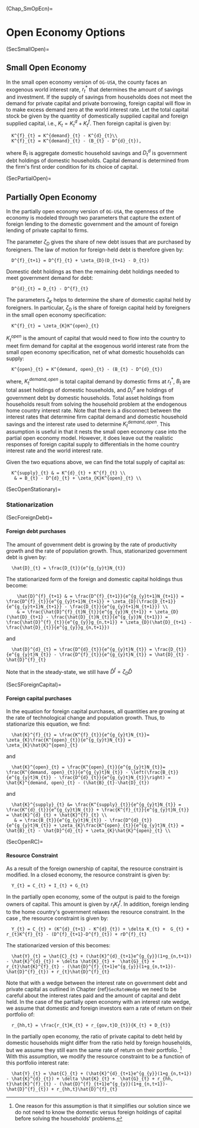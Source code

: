 (Chap_SmOpEcn)=
# Open Economy Options

(SecSmallOpen)=
## Small Open Economy
In the small open economy version of `OG-USA`, the county faces an exogenous world interest rate, $r^{*}_{t}$ that determines the amount of savings and investment.  If the supply of savings from households does not meet the demand for private capital and private borrowing, foreign capital will flow in to make excess demand zero at the world interest rate.  Let the total capital stock be given by the quantity of domestically supplied capital and foreign supplied capital, i.e., $K_{t}= K^{d}_{t}+K^{f}_{t}$.  Then foreign capital is given by:

```{math}
  K^{f}_{t} = K^{demand}_{t} - K^{d}_{t}\\
  K^{f}_{t} = K^{demand}_{t} - (B_{t} - D^{d}_{t}),
```

where $B_{t}$ is aggregate domestic household savings and $D^{d}_{t}$ is government debt holdings of domestic households.  Capital demand is determined from the firm's first order condition for its choice of capital.

(SecPartialOpen)=
## Partially Open Economy

In the partially open economy version of `OG-USA`, the openness of the economy is modeled through two parameters that capture the extent of foreign lending to the domestic government and the amount of foreign lending of private capital to firms.


The parameter $\zeta_{D}$ gives the share of new debt issues that are purchased by foreigners.  The law of motion for foreign-held debt is therefore given by:

```{math}
  D^{f}_{t+1} = D^{f}_{t} + \zeta_{D}(D_{t+1} - D_{t})
```

Domestic debt holdings as then the remaining debt holdings needed to meet government demand for debt:

```{math}
  D^{d}_{t} = D_{t} - D^{f}_{t}
```


The parameters $\zeta_{K}$ helps to determine the share of domestic capital held by foreigners.  In particular, $\zeta_{D}$ is the share of foreign capital held by foreigners in the small open economy specification:

```{math}
  K^{f}_{t} = \zeta_{K}K^{open}_{t}
```

$K^{open}_{t}$ is the amount of capital that would need to flow into the country to meet firm demand for capital at the exogenous world interest rate from the small open economy specification, net of what domestic households can supply:

```{math}
  K^{open}_{t} = K^{demand, open}_{t} - (B_{t} - D^{d}_{t})
```

where, $K^{demand, open}_{t}$ is total capital demand by domestic firms at $r^
{*}_{t}$, $B_{t}$ are total asset holdings of domestic households, and $D^{d}_{t}$ are holdings of government debt by domestic households.  Total asset holdings from households result from solving the household problem at the endogenous home country interest rate.  Note that there is a disconnect between the interest rates that determine firm capital demand and domestic household savings and the interest rate used to determine $K^{demand, open}_{t}$.  This assumption is useful in that it nests the small open economy case into the partial open economy model.  However, it does leave out the realistic responses of foreign capital supply to differentials in the home country interest rate and the world interest rate.

Given the two equations above, we can find the total supply of capital as:

```{math}
  K^{supply}_{t} & = K^{d}_{t} + K^{f}_{t} \\
   & = B_{t} - D^{d}_{t} + \zeta_{K}K^{open}_{t} \\
```

(SecOpenStationary)=
### Stationarization

(SecForeignDebt)=
#### Foreign debt purchases

The amount of government debt is growing by the rate of productivity growth and the rate of population growth.  Thus, stationarized government debt is given by:

```{math}
  \hat{D}_{t} = \frac{D_{t}}{e^{g_{y}t}N_{t}}
```

The stationarized form of the foreign and domestic capital holdings thus become:

```{math}
    \hat{D}^{f}_{t+1} & = \frac{D^{f}_{t+1}}{e^{g_{y}t+1}N_{t+1}} = \frac{D^{f}_{t}}{e^{g_{y}t+1}N_{t+1}} + \zeta_{D}(\frac{D_{t+1}}{e^{g_{y}t+1}N_{t+1}} - \frac{D_{t}}{e^{g_{y}t+1}N_{t+1}}) \\
    & = \frac{\hat{D}^{f}_{t}N_{t}}{e^{g_{y}}N_{t+1}} + \zeta_{D}(\hat{D}_{t+1} - \frac{\hat{D}_{t}N_{t}}{e^{g_{y}}N_{t+1}}) = \frac{\hat{D}^{f}_{t}}{e^{g_{y}}g_{n,t+1}} + \zeta_{D}(\hat{D}_{t+1} - \frac{\hat{D}_{t}}{e^{g_{y}}g_{n,t+1}})
```

and

```{math}
  \hat{D}^{d}_{t} = \frac{D^{d}_{t}}{e^{g_{y}t}N_{t}} = \frac{D_{t}}{e^{g_{y}t}N_{t}} - \frac{D^{f}_{t}}{e^{g_{y}t}N_{t}} = \hat{D}_{t} - \hat{D}^{f}_{t}
```


Note that in the steady-state, we still have $\hat{D}^{f} = \zeta_{D}\hat{D}$

(SecSForeignCapital)=
#### Foreign capital purchases

In the equation for foreign capital purchases, all quantities are growing at the rate of technological change and population growth.  Thus, to stationarize this equation, we find:

```{math}
  \hat{K}^{f}_{t} = \frac{K^{f}_{t}}{e^{g_{y}t}N_{t}}= \zeta_{K}\frac{K^{open}_{t}}{e^{g_{y}t}N_{t}} = \zeta_{K}\hat{K}^{open}_{t}
```

and

```{math}
  \hat{K}^{open}_{t} = \frac{K^{open}_{t}}{e^{g_{y}t}N_{t}}= \frac{K^{demand, open}_{t}}{e^{g_{y}t}N_{t}} - \left(\frac{B_{t}}{e^{g_{y}t}N_{t}} - \frac{D^{d}_{t}}{e^{g_{y}t}N_{t}}\right) = \hat{K}^{demand, open}_{t} - (\hat{B}_{t}-\hat{D}_{t})
```

and

```{math}
  \hat{K}^{supply}_{t} &= \frac{K^{supply}_{t}}{e^{g_{y}t}N_{t}} = \frac{K^{d}_{t}}{e^{g_{y}t}N_{t}} + \frac{K^{f}_{t}}{e^{g_{y}t}N_{t}} = \hat{K}^{d}_{t} + \hat{K}^{f}_{t} \\
   & = \frac{B_{t}}{e^{g_{y}t}N_{t}} - \frac{D^{d}_{t}}{e^{g_{y}t}N_{t}} + \zeta_{K}\frac{K^{open}_{t}}{e^{g_{y}t}N_{t}} = \hat{B}_{t} - \hat{D}^{d}_{t} + \zeta_{K}\hat{K}^{open}_{t} \\
```

(SecOpenRC)=
#### Resource Constraint

As a result of the foreign ownership of capital, the resource constraint is modified.  In a closed economy, the resource constraint is given by:

```{math}
  Y_{t} = C_{t} + I_{t} + G_{t}
```

In the partially open economy, some of the output is paid to the foreign owners of capital.  This amount is given by $r_{t}K^{f}_{t}$.  In addition, foreign lending to the home country's government relaxes the resource constraint.  In the case , the resource constraint is given by:

```{math}
  Y_{t} = C_{t} + (K^{d}_{t+1} - K^{d}_{t}) + \delta K_{t} +  G_{t} + r_{t}K^{f}_{t} - (D^{f}_{t+1}-D^{f}_{t}) + rD^{f}_{t}
```

The stationarized version of this becomes:

```{math}
  \hat{Y}_{t} = \hat{C}_{t} + (\hat{K}^{d}_{t+1}e^{g_{y}}(1+g_{n,t+1}) - \hat{K}^{d}_{t}) + \delta \hat{K}_{t} +  \hat{G}_{t} + r_{t}\hat{K}^{f}_{t} - (\hat{D}^{f}_{t+1}e^{g_{y}}(1+g_{n,t+1})- \hat{D}^{f}_{t}) + r_{t}\hat{D}^{f}_{t}
```

Note that with a wedge between the interest rate on government debt and private capital as outlined in Chapter {ref}`SecRateWedge` we need to be careful about the interest rates paid and the amount of capital and debt held.  In the case of the partially open economy with an interest rate wedge, we assume that domestic and foreign investors earn a rate of return on their portfolio of:

```{math}
  r_{hh,t} = \frac{r_{t}K_{t} + r_{gov,t}D_{t}}{K_{t} + D_{t}}
```

In the partially open economy, the ratio of private capital to debt held by domestic households might differ from the ratio held by foreign households, but we assume they still earn the same rate of return on their portfolio. [^assumption_note]  With this assumption, we modify the resource constraint to be a function of this portfolio interest rate:

```{math}
  \hat{Y}_{t} = \hat{C}_{t} + (\hat{K}^{d}_{t+1}e^{g_{y}}(1+g_{n,t+1}) - \hat{K}^{d}_{t}) + \delta \hat{K}_{t} +  \hat{G}_{t} + r_{hh, t}\hat{K}^{f}_{t} - (\hat{D}^{f}_{t+1}e^{g_{y}}(1+g_{n,t+1})- \hat{D}^{f}_{t}) + r_{hh,t}\hat{D}^{f}_{t}
```

[^assumption_note]: One reason for this assumption is that it simplifies our solution since we do not need to know the domestic versus foreign holdings of capital before solving the households' problems.